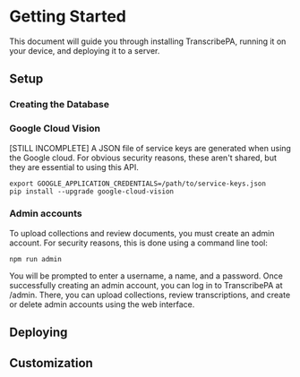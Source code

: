 # Getting Started

This document will guide you through installing TranscribePA, running it on your device, and deploying it to a server.

## Setup

### Creating the Database

### Google Cloud Vision

[STILL INCOMPLETE]
A JSON file of service keys are generated when using the Google cloud. For obvious security reasons, these aren't shared, but they are essential to using this API.

```
export GOOGLE_APPLICATION_CREDENTIALS=/path/to/service-keys.json
pip install --upgrade google-cloud-vision
```

### Admin accounts

To upload collections and review documents, you must create an admin account. For security reasons, this is done using a command line tool:

```
npm run admin
```

You will be prompted to enter a username, a name, and a password. Once successfully creating an admin account, you can log in to TranscribePA at /admin. There, you can upload collections, review transcriptions, and create or delete admin accounts using the web interface.

## Deploying

## Customization
